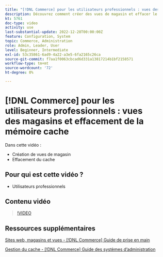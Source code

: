 ```yaml
---
title: "[!DNL Commerce] pour les utilisateurs professionnels : vues des magasins et effacement de la mémoire cache"
description: Découvrez comment créer des vues de magasin et effacer le cache.
kt: 5761
doc-type: video
activity: use
last-substantial-update: 2022-12-28T00:00:00Z
feature: Configuration, System
topic: Commerce, Administration
role: Admin, Leader, User
level: Beginner, Intermediate
exl-id: 53c35861-6ad9-4a22-a3e5-6fa2165c26ca
source-git-commit: f7aa1f0063cbcad6d331a13817214b1bf2158571
workflow-type: tm+mt
source-wordcount: '72'
ht-degree: 0%

---
```


# [!DNL Commerce] pour les utilisateurs professionnels : vues des magasins et effacement de la mémoire cache

Dans cette vidéo :

- Création de vues de magasin
- Effacement du cache

## Pour qui est cette vidéo ?

- Utilisateurs professionnels

## Contenu vidéo

>[!VIDEO](https://video.tv.adobe.com/v/35946?quality=12&learn=on)

## Ressources supplémentaires

[Sites web, magasins et vues - [!DNL Commerce] Guide de prise en main](https://experienceleague.adobe.com/docs/commerce-admin/start/setup/websites-stores-views.html)

[Gestion du cache - [!DNL Commerce] Guide des systèmes d’administration](https://experienceleague.adobe.com/docs/commerce-admin/systems/tools/cache-management.html)
